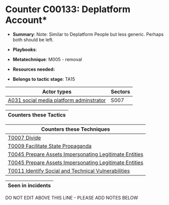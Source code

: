 # Counter C00133: Deplatform Account*

* **Summary**: Note: Similar to Deplatform People but less generic. Perhaps both should be left.

* **Playbooks**: 

* **Metatechnique**: M005 - removal

* **Resources needed:** 

* **Belongs to tactic stage**: TA15


| Actor types | Sectors |
| ----------- | ------- |
| [A031 social media platform adminstrator](../generated_pages/actortypes/A031.md) | S007 |



| Counters these Tactics |
| ---------------------- |



| Counters these Techniques |
| ------------------------- |
| [T0007 Divide](../generated_pages/techniques/T0007.md) |
| [T0009 Facilitate State Propaganda](../generated_pages/techniques/T0009.md) |
| [T0045 Prepare Assets Impersonating Legitimate Entities](../generated_pages/techniques/T0045.md) |
| [T0045 Prepare Assets Impersonating Legitimate Entities](../generated_pages/techniques/T0045.md) |
| [T0011 Identify Social and Technical Vulnerabilities](../generated_pages/techniques/T0011.md) |



| Seen in incidents |
| ----------------- |


DO NOT EDIT ABOVE THIS LINE - PLEASE ADD NOTES BELOW